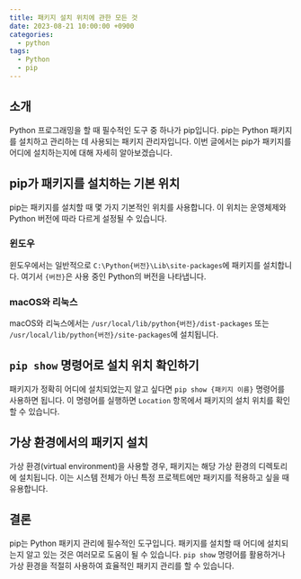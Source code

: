 ```yaml
---
title: 패키지 설치 위치에 관한 모든 것
date: 2023-08-21 10:00:00 +0900
categories:
  - python
tags:
  - Python
  - pip
---
```

## 소개
Python 프로그래밍을 할 때 필수적인 도구 중 하나가 pip입니다. pip는 Python 패키지를 설치하고 관리하는 데 사용되는 패키지 관리자입니다. 이번 글에서는 pip가 패키지를 어디에 설치하는지에 대해 자세히 알아보겠습니다.

## pip가 패키지를 설치하는 기본 위치
pip는 패키지를 설치할 때 몇 가지 기본적인 위치를 사용합니다. 이 위치는 운영체제와 Python 버전에 따라 다르게 설정될 수 있습니다.

### 윈도우
윈도우에서는 일반적으로 `C:\Python{버전}\Lib\site-packages`에 패키지를 설치합니다. 여기서 `{버전}`은 사용 중인 Python의 버전을 나타냅니다.

### macOS와 리눅스
macOS와 리눅스에서는 `/usr/local/lib/python{버전}/dist-packages` 또는 `/usr/local/lib/python{버전}/site-packages`에 설치됩니다.

## `pip show` 명령어로 설치 위치 확인하기
패키지가 정확히 어디에 설치되었는지 알고 싶다면 `pip show {패키지 이름}` 명령어를 사용하면 됩니다. 이 명령어를 실행하면 `Location` 항목에서 패키지의 설치 위치를 확인할 수 있습니다.

## 가상 환경에서의 패키지 설치
가상 환경(virtual environment)을 사용할 경우, 패키지는 해당 가상 환경의 디렉토리에 설치됩니다. 이는 시스템 전체가 아닌 특정 프로젝트에만 패키지를 적용하고 싶을 때 유용합니다.

## 결론
pip는 Python 패키지 관리에 필수적인 도구입니다. 패키지를 설치할 때 어디에 설치되는지 알고 있는 것은 여러모로 도움이 될 수 있습니다. `pip show` 명령어를 활용하거나 가상 환경을 적절히 사용하여 효율적인 패키지 관리를 할 수 있습니다.
